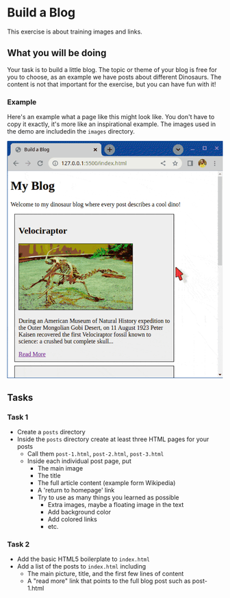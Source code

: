 # Build a Blog

This exercise is about training images and links.

## What you will be doing

Your task is to build a little blog. The topic or theme of
your blog is free for you to choose, as an example we have
posts about different Dinosaurs. The content is not that
important for the exercise, but you can have fun with it!

### Example

Here's an example what a page like this might look like. You
don't have to copy it exactly, it's more like an
inspirational example. The images used in the demo are
includedin the `images` directory.

![Example animation of how the page might look like](demo.gif)

## Tasks

### Task 1

- Create a `posts` directory
- Inside the `posts` directory create at least three HTML pages for your posts
    - Call them `post-1.html`, `post-2.html`, `post-3.html`
    - Inside each individual post page, put
        - The main image
        - The title
        - The full article content (example form Wikipedia)
        - A 'return to homepage' link
        - Try to use as many things you learned as possible
            - Extra images, maybe a floating image in the text
            - Add background color
            - Add colored links
            - etc.

### Task 2

- Add the basic HTML5 boilerplate to `index.html`
- Add a list of the posts to `index.html` including
    - The main picture, title, and the first few lines of content
    - A "read more" link that points to the full blog post such as post-1.html